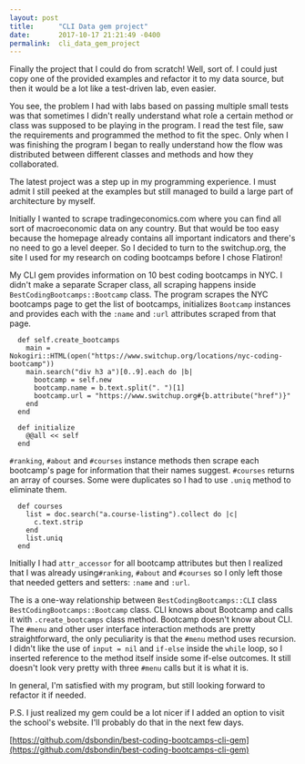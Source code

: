 ```yaml
---
layout: post
title:      "CLI Data gem project"
date:       2017-10-17 21:21:49 -0400
permalink:  cli_data_gem_project
---
```



Finally the project that I could do from scratch! Well, sort of. I could just copy one of the provided examples and refactor it to my data source, but then it would be a lot like a test-driven lab, even easier. 

You see, the problem I had with labs based on passing multiple small tests was that sometimes I didn't really understand what role a certain method or class was supposed to be playing in the program. I read the test file, saw the requirements and programmed the method to fit the spec. Only when I was finishing the program I began to really understand how the flow was distributed between different classes and methods and how they collaborated.

The latest project was a step up in my programming experience. I must admit I still peeked at the examples but still managed to build a large part of architecture by myself. 

Initially I wanted to scrape tradingeconomics.com where you can find all sort of macroeconomic data on any country. But that would be too easy because the homepage already contains all important indicators and there's no need to go a level deeper. So I decided to turn to the switchup.org, the site I used for my research on coding bootcamps before I chose Flatiron!

My CLI gem provides information on 10 best coding bootcamps in NYC. I didn't make a separate Scraper class, all scraping happens inside `BestCodingBootcamps::Bootcamp` class. The program scrapes the NYC bootcamps page to get the list of bootcamps, initializes `Bootcamp` instances and provides each with the `:name` and `:url` attributes scraped from that page.

```
  def self.create_bootcamps
    main = Nokogiri::HTML(open("https://www.switchup.org/locations/nyc-coding-bootcamp"))
    main.search("div h3 a")[0..9].each do |b|
      bootcamp = self.new
      bootcamp.name = b.text.split(". ")[1]
      bootcamp.url = "https://www.switchup.org#{b.attribute("href")}"
    end
  end
	
  def initialize
    @@all << self
  end
```

`#ranking`,  `#about` and  `#courses` instance methods then scrape each bootcamp's page for information that their names suggest. `#courses` returns an array of courses. Some were duplicates so I had to use `.uniq` method to eliminate them.

```
  def courses
    list = doc.search("a.course-listing").collect do |c|
      c.text.strip
    end
    list.uniq
  end
```

Initially I had `attr_accessor` for all bootcamp attributes but then I realized that I was already using`#ranking`,  `#about` and  `#courses` so I only left those that needed getters and setters: `:name` and `:url`.

The is a one-way relationship between `BestCodingBootcamps::CLI` class `BestCodingBootcamps::Bootcamp` class. CLI knows about Bootcamp and calls it with `.create_bootcamps` class method. Bootcamp doesn't know about CLI. The `#menu` and other user interface interaction methods are pretty straightforward, the only peculiarity is that the `#menu` method uses recursion. I didn't like the use of `input = nil` and `if-else` inside the `while` loop, so I inserted reference to the method itself inside some if-else outcomes. It still doesn't look very pretty with three `#menu` calls but it is what it is.

In general, I'm satisfied with my program, but still looking forward to refactor it if needed.

P.S. I just realized my gem could be a lot nicer if I added an option to visit the school's website. I'll probably do that in the next few days.

[https://github.com/dsbondin/best-coding-bootcamps-cli-gem](https://github.com/dsbondin/best-coding-bootcamps-cli-gem)
